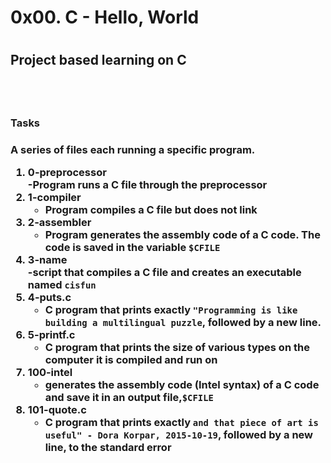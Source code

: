 <h1>0x00. C - Hello, World<h1/>
<h2>Project based learning on C <h2/> 
 <br/>
<h3> Tasks <h3/>
 
A series of files each running a specific program.<br/>
 
1. 0-preprocessor  <br/>
     -Program runs a C file through the preprocessor  <br/>
2. 1-compiler  <br/>
     - Program compiles a C file but does not link<br/>
3. 2-assembler <br/>
     - Program generates the assembly code of a C code. The code is saved in the variable `$CFILE`<br/>
4. 3-name <br/>
    -script that compiles a C file and creates an executable named `cisfun`<br/>
5. 4-puts.c <br/>
    - C program that prints exactly `"Programming is like building a multilingual puzzle`, followed by a new line.<br/>
6. 5-printf.c <br/>
    - C program that prints the size of various types on the computer it is compiled and run on<br/>
7. 100-intel <br/>
    - generates the assembly code (Intel syntax) of a C code and save it in an output file,`$CFILE`<br/>
8. 101-quote.c <br/>
    - C program that prints exactly `and that piece of art is useful" - Dora Korpar, 2015-10-19`, followed by a new line, to the standard error<br/>
